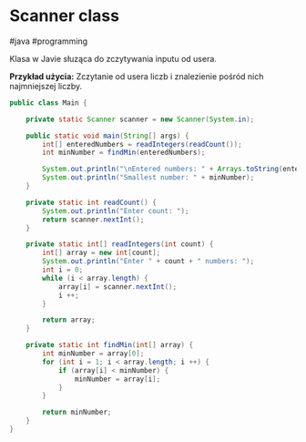 # Scanner class
#java #programming 

Klasa w Javie słuząca do zczytywania inputu od usera.

**Przykład użycia:**
Zczytanie od usera liczb i znalezienie pośród nich najmniejszej liczby.

```java
public class Main {

    private static Scanner scanner = new Scanner(System.in);

    public static void main(String[] args) {
        int[] enteredNumbers = readIntegers(readCount());
        int minNumber = findMin(enteredNumbers);

        System.out.println("\nEntered numbers: " + Arrays.toString(enteredNumbers));
        System.out.println("Smallest number: " + minNumber);
    }

    private static int readCount() {
        System.out.println("Enter count: ");
        return scanner.nextInt();
    }

    private static int[] readIntegers(int count) {
        int[] array = new int[count];
        System.out.println("Enter " + count + " numbers: ");
        int i = 0;
        while (i < array.length) {
            array[i] = scanner.nextInt();
            i ++;
        }

        return array;
    }

    private static int findMin(int[] array) {
        int minNumber = array[0];
        for (int i = 1; i < array.length; i ++) {
            if (array[i] < minNumber) {
                minNumber = array[i];
            }
        }

        return minNumber;
    }
}
```